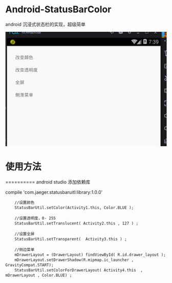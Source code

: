 # Android-StatusBarColor
android 沉浸式状态栏的实现，超级简单


![效果图](GIF1.gif)

# 使用方法
==========
  android studio 添加依赖库

  compile 'com.jaeger.statusbaruitl:library:1.0.0'
  
  
        //设置颜色
        StatusBarUtil.setColor(Activity1.this, Color.BLUE );
         
        //设置透明度，0- 255
        StatusBarUtil.setTranslucent( Activity2.this , 127 ) ;
         
        //设置全屏
        StatusBarUtil.setTransparent(  Activity3.this ) ;
        
        //侧边菜单
        mDrawerLayout = (DrawerLayout) findViewById( R.id.drawer_layout );
        mDrawerLayout.setDrawerShadow(R.mipmap.ic_launcher , GravityCompat.START);
        StatusBarUtil.setColorForDrawerLayout( Activity4.this  , mDrawerLayout , Color.BLUE) ;
